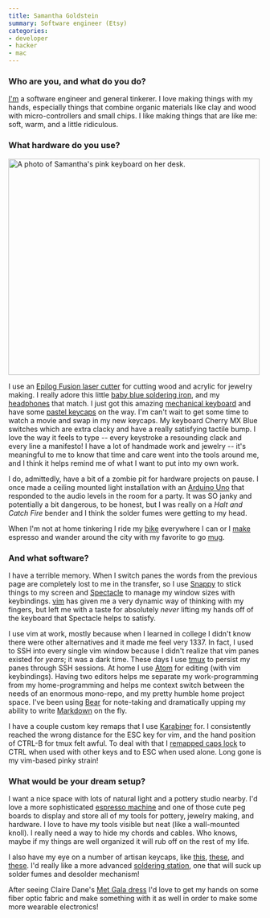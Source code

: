 ```yaml
---
title: Samantha Goldstein
summary: Software engineer (Etsy)
categories:
- developer
- hacker
- mac
---
```


### Who are you, and what do you do?

[I'm](http://samanthagoldste.in/ "Samantha's website.") a software engineer and general tinkerer. I love making things with my hands, especially things that combine organic materials like clay and wood with micro-controllers and small chips. I like making things that are like me: soft, warm, and a little ridiculous.

### What hardware do you use?

<img src="/images/interviews/samantha.goldstein/keyboard.jpg" width="500" height="430" alt="A photo of Samantha's pink keyboard on her desk." class="detail">

I use an [Epilog Fusion laser cutter][fusion-m2] for cutting wood and acrylic for jewelry making. I really adore this little [baby blue soldering iron][wesd51], and my [headphones][rp-htx7-a1] that match. I just got this amazing [mechanical keyboard][majestouch-2] and have some [pastel keycaps][paradise] on the way. I'm can't wait to get some time to watch a movie and swap in my new keycaps. My keyboard Cherry MX Blue switches which are extra clacky and have a really satisfying tactile bump. I love the way it feels to type -- every keystroke a resounding clack and every line a manifesto! I have a lot of handmade work and jewelry -- it's meaningful to me to know that time and care went into the tools around me, and I think it helps remind me of what I want to put into my own work.

I do, admittedly, have a bit of a zombie pit for hardware projects on pause. I once made a ceiling mounted light installation with an [Arduino Uno][arduino-uno] that responded to the audio levels in the room for a party. It was SO janky and potentially a bit dangerous, to be honest, but I was really on a _Halt and Catch Fire_ bender and I think the solder fumes were getting to my head.

When I'm not at home tinkering I ride my [bike][cortina] everywhere I can or I [make][ec155] espresso and wander around the city with my favorite to go [mug][keepcup-brew-cork].

### And what software?

I have a terrible memory. When I switch panes the words from the previous page are completely lost to me in the transfer, so I use [Snappy][snappy.2] to stick things to my screen and [Spectacle][] to manage my window sizes with keybindings. [vim][] has given me a very dynamic way of thinking with my fingers, but left me with a taste for absolutely _never_ lifting my hands off of the keyboard that Spectacle helps to satisfy.

I use vim at work, mostly because when I learned in college I didn't know there were other alternatives and it made me feel very 1337. In fact, I used to SSH into every single vim window because I didn't realize that vim panes existed for _years_; it was a dark time. These days I use [tmux][] to persist my panes through SSH sessions. At home I use [Atom][] for editing (with vim keybindings). Having two editors helps me separate my work-programming from my home-programming and helps me context switch between the needs of an enormous mono-repo, and my pretty humble home project space. I've been using [Bear][] for note-taking and dramatically upping my ability to write [Markdown][] on the fly.

I have a couple custom key remaps that I use [Karabiner][] for. I consistently reached the wrong distance for the ESC key for vim, and the hand position of CTRL-B for tmux felt awful. To deal with that I [remapped caps lock](https://pqrs.org/osx/karabiner/complex_modifications/#caps_lock "A guide for remapping keys with Karabiner.") to CTRL when used with other keys and to ESC when used alone. Long gone is my vim-based pinky strain!

### What would be your dream setup?

I want a nice space with lots of natural light and a pottery studio nearby. I'd love a more sophisticated [espresso machine][bes870xl] and one of those cute peg boards to display and store all of my tools for pottery, jewelry making, and hardware. I love to have my tools visible but neat (like a wall-mounted knoll). I really need a way to hide my chords and cables. Who knows, maybe if my things are well organized it will rub off on the rest of my life.

I also have my eye on a number of artisan keycaps, like [this][rainbow-ice], [these][marble-style-artisan], and [these][gmk-mondrian]. I'd really like a more advanced [soldering station][968a-plus], one that will suck up solder fumes and desolder mechanism!

After seeing Claire Dane's [Met Gala dress](https://www.vanityfair.com/style/2016/05/met-gala-2016-red-carpet "A Vanity Fair article about Claire Dane's glow-in-the-dark dress.") I'd love to get my hands on some fiber optic fabric and make something with it as well in order to make some more wearable electronics!

[968a-plus]: https://www.amazon.com/exec/obidos/ASIN/B006FA481G/ "A hot air rework station."
[arduino-uno]: https://store.arduino.cc/arduino-uno-rev3 "A microcontroller board."
[atom]: https://atom.io/ "A text editor based on web technology."
[bear]: http://www.bear-writer.com "A note taking application for macOS."
[bes870xl]: https://www.amazon.com/Breville-BES870XL-Barista-Express-Espresso/dp/B00CH9QWOU/ "An espresso machine."
[cortina]: http://www.bianchiusa.com/bikes/city-sport/turismo/cortina/ "A bicycle."
[ec155]: https://www.amazon.com/DeLonghi-EC155-Espresso-Cappuccino-Maker/dp/B000F49XXG/ref=sr_1_13?s=kitchen&ie=UTF8&qid=1514874164&sr=1-13&keywords=espresso+maker "An espresso machine."
[fusion-m2]: https://www.epiloglaser.com/products/fusion-laser-series.htm "A laser engraver."
[gmk-mondrian]: https://www.massdrop.com/talk/1409/gmk-mondrian-blank-set-for-ortholinears?mode=guest_open "Keycaps for a mechanical keyboard."
[karabiner]: https://pqrs.org/osx/karabiner/ "Mac software for remapping the keys of your laptop."
[keepcup-brew-cork]: https://au.keepcup.com/keepcup-series/tasting-notes-brew-cork-series/thyme.html?country=Australia# "A reusable coffee cup."
[majestouch-2]: https://mechanicalkeyboards.com/shop/index.php?l=product_detail&p=2250 "A mechanical keyboard."
[marble-style-artisan]: https://www.massdrop.com/buy/eve-sa-marble-style-artisan-keycaps-esc-backspace "Keycaps for a mechanical keyboard."
[markdown]: https://daringfireball.net/projects/markdown/ "An email-like format for marking up text."
[paradise]: https://www.massdrop.com/buy/tai-hao-paradise-pbt-keycap-set-massdrop-debut?mode=guest_open "Keycaps for a mechanical keyboard."
[rainbow-ice]: https://www.etsy.com/listing/560033046/rainbow-ice-sa-r3-artisan-keycap-cherry "A keycap for a mechanical keyboard."
[rp-htx7-a1]: http://shop.panasonic.com/support-only/RP-HTX7.html?dwvar_RP-HTX7_color=Blue&Quantity=1 "Over the ear headphones."
[snappy.2]: http://snappy-app.com/ "A snapshot tool."
[spectacle]: https://www.spectacleapp.com/ "A Mac tool for moving and resizing windows."
[tmux]: https://sourceforge.net/projects/tmux/ "A terminal multiplexer, similar to screen."
[vim]: https://www.vim.org/ "A command-line text editor."
[wesd51]: https://www.amazon.com/Weller-WESD51-Digital-Soldering-Station/dp/B000ARU9PO "A digital soldering station."
